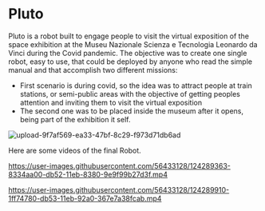 # Pluto

Pluto is a robot built to engage people to visit the virtual exposition of the space exhibition at the Museu Nazionale Scienza e Tecnologia Leonardo da Vinci during the Covid pandemic.
The objective was to create one single robot, easy to use, that could be deployed by anyone who read the simple manual and that accomplish two different missions:
- First scenario is during covid, so the idea was to attract people at train stations, or semi-public areas with the objective of getting peoples attention and inviting them to visit the virtual exposition
- The second one was to be placed inside the museum after it opens, being part of the exhibition it self.

![upload-9f7af569-ea33-47bf-8c29-f973d71db6ad](https://user-images.githubusercontent.com/56433128/124288572-9c892680-db51-11eb-9521-fcc2d96d683e.png)

Here are some videos of the final Robot.

https://user-images.githubusercontent.com/56433128/124289363-8334aa00-db52-11eb-8380-9e9f99b27d3f.mp4

https://user-images.githubusercontent.com/56433128/124289910-1ff74780-db53-11eb-92a0-367e7a38fcab.mp4
